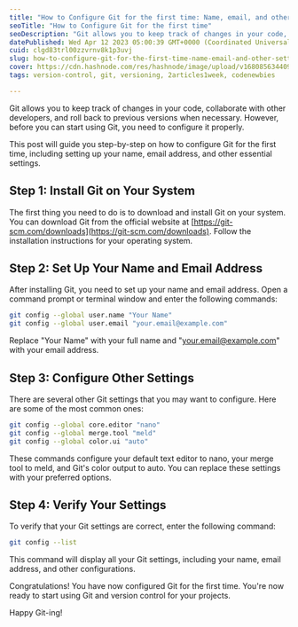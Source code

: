 ```yaml
---
title: "How to Configure Git for the first time: Name, email, and other settings"
seoTitle: "How to Configure Git for the first time"
seoDescription: "Git allows you to keep track of changes in your code, collaborate with others. The first thing you need to do is to download and install Git on your system"
datePublished: Wed Apr 12 2023 05:00:39 GMT+0000 (Coordinated Universal Time)
cuid: clgd83trl00zzvrnv8k1p3uvj
slug: how-to-configure-git-for-the-first-time-name-email-and-other-settings
cover: https://cdn.hashnode.com/res/hashnode/image/upload/v1680856344097/ba0a5aa8-0b9e-4954-93f9-ae76b2f5f973.jpeg
tags: version-control, git, versioning, 2articles1week, codenewbies

---
```


Git allows you to keep track of changes in your code, collaborate with other developers, and roll back to previous versions when necessary. However, before you can start using Git, you need to configure it properly. 

This post will guide you step-by-step on how to configure Git for the first time, including setting up your name, email address, and other essential settings. 

## Step 1: Install Git on Your System

The first thing you need to do is to download and install Git on your system. You can download Git from the official website at [https://git-scm.com/downloads](https://git-scm.com/downloads). Follow the installation instructions for your operating system.

## Step 2: Set Up Your Name and Email Address

After installing Git, you need to set up your name and email address. Open a command prompt or terminal window and enter the following commands:

```bash
git config --global user.name "Your Name"
git config --global user.email "your.email@example.com"
```

Replace "Your Name" with your full name and "[your.email@example.com](mailto:your.email@example.com)" with your email address.

## Step 3: Configure Other Settings

There are several other Git settings that you may want to configure. Here are some of the most common ones:

```bash
git config --global core.editor "nano"
git config --global merge.tool "meld"
git config --global color.ui "auto"
```

These commands configure your default text editor to nano, your merge tool to meld, and Git's color output to auto. You can replace these settings with your preferred options.

## Step 4: Verify Your Settings

To verify that your Git settings are correct, enter the following command:

```bash
git config --list
```

This command will display all your Git settings, including your name, email address, and other configurations.

Congratulations! You have now configured Git for the first time. You're now ready to start using Git and version control for your projects.

Happy Git-ing!